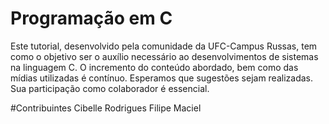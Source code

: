 # Programação em C
Este tutorial, desenvolvido pela comunidade da UFC-Campus Russas, tem como o objetivo ser o auxílio necessário ao desenvolvimentos de sistemas na linguagem C. O incremento do conteúdo abordado, bem como das mídias utilizadas é contínuo. Esperamos que sugestões sejam realizadas. Sua participação como colaborador é essencial.

#Contribuintes
Cibelle Rodrigues
Filipe Maciel
